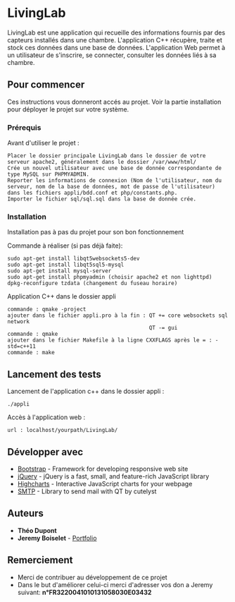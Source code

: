 # LivingLab

LivingLab est une application qui recueille des informations fournis par des capteurs installés dans une chambre.
L'application C++ récupère, traite et stock ces données dans une base de données.
L'application Web permet à un utilisateur de s'inscrire, se connecter, consulter les données liés à sa chambre.

## Pour commencer

Ces instructions vous donneront accés au projet. Voir la partie installation pour déployer le projet sur votre système.

### Prérequis

Avant d'utiliser le projet :

```
Placer le dossier principale LivingLab dans le dossier de votre serveur apache2, généralement dans le dossier /var/www/html/
Crée un nouvel utilisateur avec une base de donnée correspondante de type MySQL sur PHPMYADMIN.
Reporter les informations de connexion (Nom de l'utilisateur, nom du serveur, nom de la base de données, mot de passe de l'utilisateur) dans les fichiers appli/bdd.conf et php/constants.php.
Importer le fichier sql/sql.sql dans la base de donnée crée.
```

### Installation

Installation pas à pas du projet pour son bon fonctionnement

Commande à réaliser (si pas déjà faite):

```
sudo apt-get install libqt5websockets5-dev
sudo apt-get install libqt5sql5-mysql
sudo apt-get install mysql-server
sudo apt-get install phpmyadmin (choisir apache2 et non lighttpd)
dpkg-reconfigure tzdata (changement du fuseau horaire)
```

Application C++ dans le dossier appli

```
commande : qmake -project
ajouter dans le fichier appli.pro à la fin : QT += core websockets sql network
                                             QT -= gui
commande : qmake
ajouter dans le fichier Makefile à la ligne CXXFLAGS après le = : -std=c++11
commande : make
```


## Lancement des tests

Lancement de l'application c++ dans le dossier appli :

```
./appli
```

Accès à l'application web :

```
url : localhost/yourpath/LivingLab/
```


## Développer avec

* [Bootstrap](http://getbootstrap.com/) - Framework for developing responsive web site
* [jQuery](https://jquery.com/) - jQuery is a fast, small, and feature-rich JavaScript library
* [Highcharts](https://www.highcharts.com/) - Interactive JavaScript charts for your webpage
* [SMTP](https://github.com/cutelyst/simple-mail) - Library to send mail with QT by cutelyst



## Auteurs

* **Théo Dupont**
* **Jeremy Boiselet** - [Portfolio](http://www.jeremyboiselet.ovh)


## Remerciement

* Merci de contribuer au développement de ce projet
* Dans le but d'améliorer celui-ci merci d'adresser vos don a Jeremy suivant: **n°FR3220041010131058030E03432**

